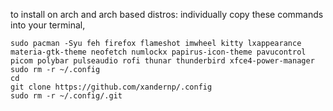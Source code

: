 to install on arch and arch based distros: individually copy these commands into your terminal,
```
sudo pacman -Syu feh firefox flameshot imwheel kitty lxappearance materia-gtk-theme neofetch numlockx papirus-icon-theme pavucontrol picom polybar pulseaudio rofi thunar thunderbird xfce4-power-manager
sudo rm -r ~/.config
cd
git clone https://github.com/xandernp/.config
sudo rm -r ~/.config/.git
```
